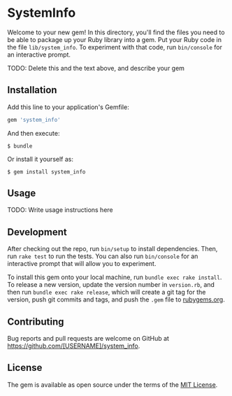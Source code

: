 # SystemInfo

Welcome to your new gem! In this directory, you'll find the files you need to be able to package up your Ruby library into a gem. Put your Ruby code in the file `lib/system_info`. To experiment with that code, run `bin/console` for an interactive prompt.

TODO: Delete this and the text above, and describe your gem

## Installation

Add this line to your application's Gemfile:

```ruby
gem 'system_info'
```

And then execute:

    $ bundle

Or install it yourself as:

    $ gem install system_info

## Usage

TODO: Write usage instructions here

## Development

After checking out the repo, run `bin/setup` to install dependencies. Then, run `rake test` to run the tests. You can also run `bin/console` for an interactive prompt that will allow you to experiment.

To install this gem onto your local machine, run `bundle exec rake install`. To release a new version, update the version number in `version.rb`, and then run `bundle exec rake release`, which will create a git tag for the version, push git commits and tags, and push the `.gem` file to [rubygems.org](https://rubygems.org).

## Contributing

Bug reports and pull requests are welcome on GitHub at https://github.com/[USERNAME]/system_info.

## License

The gem is available as open source under the terms of the [MIT License](https://opensource.org/licenses/MIT).
